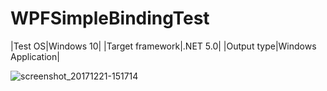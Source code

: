 # WPFSimpleBindingTest


|Test OS|Windows 10|
|Target framework|.NET 5.0|
|Output type|Windows Application|


![screenshot_20171221-151714](https://raw.githubusercontent.com/Sia819/WPFSimpleBindingTest/master/testing.gif)
